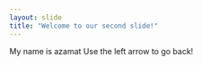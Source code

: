 ```yaml
---
layout: slide
title: "Welcome to our second slide!"
---
```

My name is azamat
Use the left arrow to go back!
